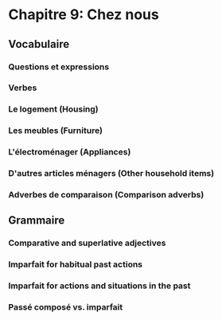 # Chapitre 9: Chez nous

## Vocabulaire

### Questions et expressions

### Verbes

### Le logement (Housing)

### Les meubles (Furniture)

### L'électroménager (Appliances)

### D'autres articles ménagers (Other household items)

### Adverbes de comparaison (Comparison adverbs)

## Grammaire

### Comparative and superlative adjectives

### Imparfait for habitual past actions

### Imparfait for actions and situations in the past

### Passé composé vs. imparfait



